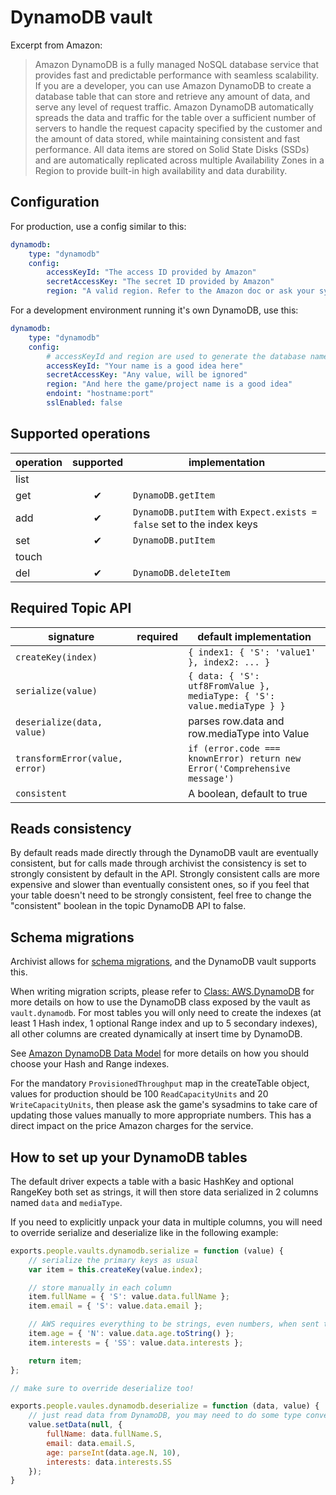 # DynamoDB vault

Excerpt from Amazon:

> Amazon DynamoDB is a fully managed NoSQL database service that provides fast and predictable
> performance with seamless scalability. If you are a developer, you can use Amazon DynamoDB to
> create a database table that can store and retrieve any amount of data, and serve any level of
> request traffic. Amazon DynamoDB automatically spreads the data and traffic for the table over
> a sufficient number of servers to handle the request capacity specified by the customer and the
> amount of data stored, while maintaining consistent and fast performance. All data items are stored
> on Solid State Disks (SSDs) and are automatically replicated across multiple Availability Zones
> in a Region to provide built-in high availability and data durability.


## Configuration

For production, use a config similar to this:

```yaml
dynamodb:
    type: "dynamodb"
    config:
        accessKeyId: "The access ID provided by Amazon"
        secretAccessKey: "The secret ID provided by Amazon"
        region: "A valid region. Refer to the Amazon doc or ask your sysadmin. Asia is ap-northeast-1"
```

For a development environment running it's own DynamoDB, use this:

```yaml
dynamodb:
    type: "dynamodb"
    config:
        # accessKeyId and region are used to generate the database name, secret will be ignored
        accessKeyId: "Your name is a good idea here"
        secretAccessKey: "Any value, will be ignored"
        region: "And here the game/project name is a good idea"
        endoint: "hostname:port"
        sslEnabled: false
```


## Supported operations

operation | supported | implementation
----------|:---------:|---------------
list      |           |
get       | ✔         | `DynamoDB.getItem`
add       | ✔         | `DynamoDB.putItem` with `Expect.exists = false` set to the index keys
set       | ✔         | `DynamoDB.putItem`
touch     |           |
del       | ✔         | `DynamoDB.deleteItem`


## Required Topic API

signature                      | required | default implementation
-------------------------------|----------|-----------------------
`createKey(index)`             |          | `{ index1: { 'S': 'value1' }, index2: ... }`
`serialize(value)`             |          | `{ data: { 'S': utf8FromValue }, mediaType: { 'S': value.mediaType } }`
`deserialize(data, value)`     |          | parses row.data and row.mediaType into Value
`transformError(value, error)` |          | `if (error.code === knownError) return new Error('Comprehensive message')`
`consistent`                   |          | A boolean, default to true


## Reads consistency

By default reads made directly through the DynamoDB vault are eventually consistent, but for calls
made through archivist the consistency is set to strongly consistent by default in the API.
Strongly consistent calls are more expensive and slower than eventually consistent ones, so if you
feel that your table doesn't need to be strongly consistent, feel free to change the "consistent"
boolean in the topic DynamoDB API to false.


## Schema migrations

Archivist allows for [schema migrations](../../SchemaMigrations.md), and the DynamoDB vault supports
this.

When writing migration scripts, please refer to
[Class: AWS.DynamoDB](http://docs.aws.amazon.com/AWSJavaScriptSDK/latest/AWS/DynamoDB.html) for more
details on how to use the DynamoDB class exposed by the vault as `vault.dynamodb`. For most tables
you will only need to create the indexes (at least 1 Hash index, 1 optional Range index and up to 5
secondary indexes), all other columns are created dynamically at insert time by DynamoDB.

See [Amazon DynamoDB Data Model](http://docs.aws.amazon.com/amazondynamodb/latest/developerguide/DataModel.html)
for more details on how you should choose your Hash and Range indexes.

For the mandatory `ProvisionedThroughput` map in the createTable object, values for production
should be 100 `ReadCapacityUnits` and 20 `WriteCapacityUnits`, then please ask the game's sysadmins
to take care of updating those values manually to more appropriate numbers. This has a direct impact
on the price Amazon charges for the service.


## How to set up your DynamoDB tables

The default driver expects a table with a basic HashKey and optional RangeKey both set as strings,
it will then store data serialized in 2 columns named `data` and `mediaType`.

If you need to explicitly unpack your data in multiple columns, you will need to override serialize
and deserialize like in the following example:

```javascript
exports.people.vaults.dynamodb.serialize = function (value) {
    // serialize the primary keys as usual
    var item = this.createKey(value.index);

    // store manually in each column
    item.fullName = { 'S': value.data.fullName };
    item.email = { 'S': value.data.email };

    // AWS requires everything to be strings, even numbers, when sent through their API
    item.age = { 'N': value.data.age.toString() };
    item.interests = { 'SS': value.data.interests };

    return item;
};

// make sure to override deserialize too!

exports.people.vaules.dynamodb.deserialize = function (data, value) {
    // just read data from DynamoDB, you may need to do some type conversions manually
    value.setData(null, {
        fullName: data.fullName.S,
        email: data.email.S,
        age: parseInt(data.age.N, 10),
        interests: data.interests.SS
    });
}
```
